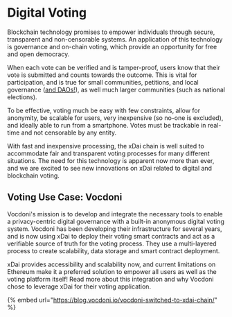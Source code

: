 # Digital Voting

Blockchain technology promises to empower individuals through secure, transparent and non-censorable systems. An application of this technology is governance and on-chain voting, which provide an opportunity for free and open democracy. 

When each vote can be verified and is tamper-proof, users know that their vote is submitted and counts towards the outcome. This is vital for participation, and is true for small communities, petitions, and local governance \([and DAOs!](dao-governance.md)\), as well much larger communities \(such as national elections\).

To be effective, voting much be easy with few constraints, allow for anonymity, be scalable for users, very inexpensive \(so no-one is excluded\), and ideally able to run from a smartphone. Votes must be trackable in real-time and not censorable by any entity.

With fast and inexpensive processing, the xDai chain is well suited to accommodate fair and transparent voting processes for many different situations. The need for this technology is apparent now more than ever, and we are excited to see new innovations on xDai related to digital and blockchain voting.

## Voting Use Case: Vocdoni

Vocdoni's mission is to develop and integrate the necessary tools to enable a privacy-centric digital governance with a built-in anonymous digital voting system. Vocdoni has been developing their infrastructure for several years, and is now using xDai to deploy their voting smart contracts and act as a verifiable source of truth for the voting process. They use a multi-layered process to create scalability, data storage and smart contract deployment.

xDai provides accessibility and scalability now, and current limitations on Ethereum make it a preferred solution to empower all users as well as the voting platform itself!  Read more about this integration and why Vocdoni chose to leverage xDai for their voting application.

{% embed url="https://blog.vocdoni.io/vocdoni-switched-to-xdai-chain/" %}





